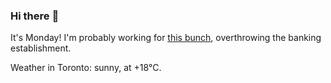 ### Hi there :wave:

It's Monday! I'm probably working for [this bunch](https://github.com/kohofinancial), overthrowing the banking establishment.

Weather in Toronto: sunny, at +18°C.
